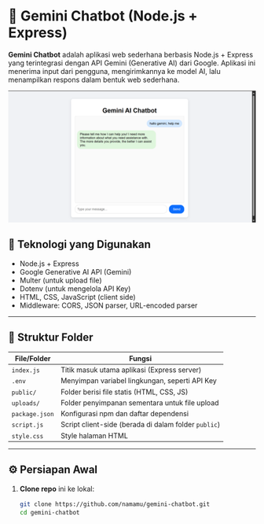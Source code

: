 # 🤖 Gemini Chatbot (Node.js + Express)

**Gemini Chatbot** adalah aplikasi web sederhana berbasis Node.js + Express yang terintegrasi dengan API Gemini (Generative AI) dari Google. Aplikasi ini menerima input dari pengguna, mengirimkannya ke model AI, lalu menampilkan respons dalam bentuk web sederhana.


![Preview](img/implementasi.png)

## 🚀 Teknologi yang Digunakan

- Node.js + Express
- Google Generative AI API (Gemini)
- Multer (untuk upload file)
- Dotenv (untuk mengelola API Key)
- HTML, CSS, JavaScript (client side)
- Middleware: CORS, JSON parser, URL-encoded parser

---

## 📁 Struktur Folder

| File/Folder        | Fungsi                                                                 |
|--------------------|------------------------------------------------------------------------|
| `index.js`         | Titik masuk utama aplikasi (Express server)                            |
| `.env`             | Menyimpan variabel lingkungan, seperti API Key                         |
| `public/`          | Folder berisi file statis (HTML, CSS, JS)                              |
| `uploads/`         | Folder penyimpanan sementara untuk file upload                         |
| `package.json`     | Konfigurasi npm dan daftar dependensi                                  |
| `script.js`        | Script client-side (berada di dalam folder `public`)                   |
| `style.css`        | Style halaman HTML                                                     |

---

## ⚙️ Persiapan Awal

1. **Clone repo** ini ke lokal:
   ```bash
   git clone https://github.com/namamu/gemini-chatbot.git
   cd gemini-chatbot
